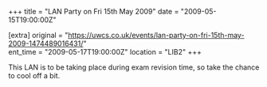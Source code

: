 +++
title = "LAN Party on Fri 15th May 2009"
date = "2009-05-15T19:00:00Z"

[extra]
original = "https://uwcs.co.uk/events/lan-party-on-fri-15th-may-2009-1474489016431/"    
ent_time = "2009-05-17T19:00:00Z"
location = "LIB2"
+++

This LAN is to be taking place during exam revision time, so take the chance to cool off a bit.

